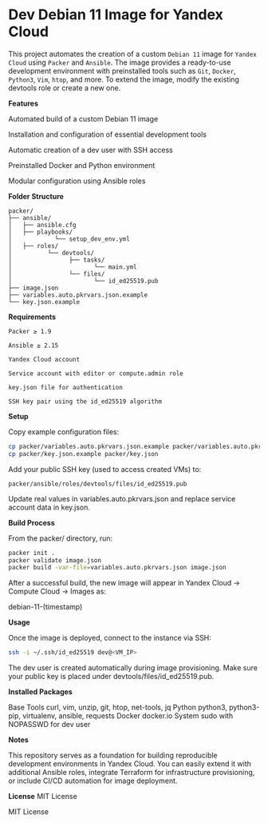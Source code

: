 # Dev Debian 11 Image for Yandex Cloud

This project automates the creation of a custom `Debian 11` image for `Yandex Cloud` using `Packer` and `Ansible`.
The image provides a ready-to-use development environment with preinstalled tools such as `Git`, `Docker`, `Python3`, `Vim`, `htop`, and more.
To extend the image, modify the existing devtools role or create a new one.

**Features**

Automated build of a custom Debian 11 image

Installation and configuration of essential development tools

Automatic creation of a dev user with SSH access

Preinstalled Docker and Python environment

Modular configuration using Ansible roles

**Folder Structure**

```
packer/
├── ansible/            
│   ├── ansible.cfg
│   ├── playbooks/
│            └── setup_dev_env.yml
│   ├── roles/
│          └── devtools/
│                ├── tasks/
│                       └── main.yml
│                └── files/
│                       └── id_ed25519.pub
├── image.json
├── variables.auto.pkrvars.json.example
└── key.json.example
```

**Requirements**
```
Packer ≥ 1.9

Ansible ≥ 2.15

Yandex Cloud account

Service account with editor or compute.admin role

key.json file for authentication

SSH key pair using the id_ed25519 algorithm
```
**Setup**

Copy example configuration files:
``` bash
cp packer/variables.auto.pkrvars.json.example packer/variables.auto.pkrvars.json
cp packer/key.json.example packer/key.json
```

Add your public SSH key (used to access created VMs) to:

`packer/ansible/roles/devtools/files/id_ed25519.pub`


Update real values in variables.auto.pkrvars.json and replace service account data in key.json.

**Build Process**

From the packer/ directory, run:
```bash
packer init .
packer validate image.json
packer build -var-file=variables.auto.pkrvars.json image.json
```

After a successful build, the new image will appear in
Yandex Cloud → Compute Cloud → Images as:

debian-11-(timestamp)

**Usage**

Once the image is deployed, connect to the instance via SSH:
```bash
ssh -i ~/.ssh/id_ed25519 dev@<VM_IP>
```

The dev user is created automatically during image provisioning.
Make sure your public key is placed under devtools/files/id_ed25519.pub.

**Installed Packages**

Base Tools	curl, vim, unzip, git, htop, net-tools, jq
Python	python3, python3-pip, virtualenv, ansible, requests
Docker	docker.io
System	sudo with NOPASSWD for dev user

**Notes**

This repository serves as a foundation for building reproducible development environments in Yandex Cloud.
You can easily extend it with additional Ansible roles, integrate Terraform for infrastructure provisioning, or include CI/CD automation for image deployment.

**License**
MIT License

MIT License

